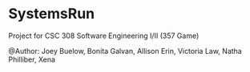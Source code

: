 # SystemsRun
Project for CSC 308 Software Engineering I/II (357 Game)

@Author: Joey Buelow, Bonita Galvan, Allison Erin, Victoria Law, Natha Philliber, Xena
